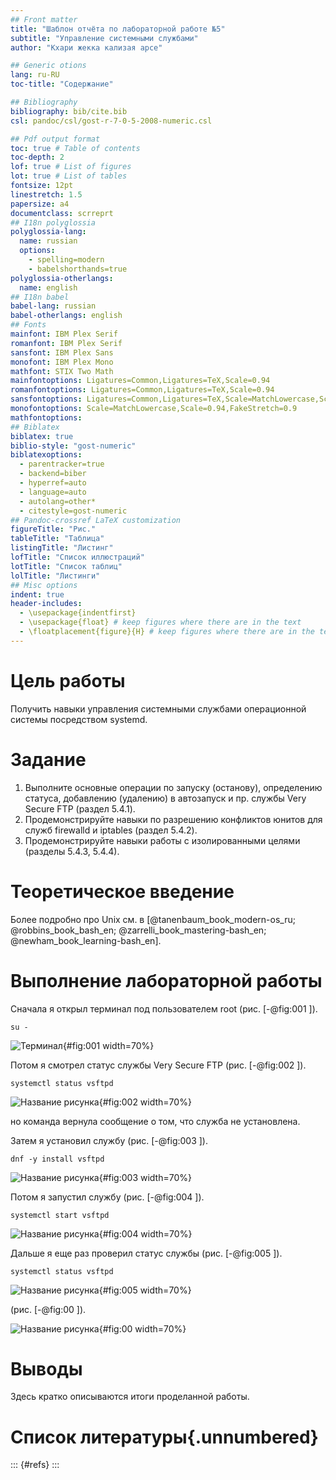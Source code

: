 ```yaml
---
## Front matter
title: "Шаблон отчёта по лабораторной работе №5"
subtitle: "Управление системными службами"
author: "Кхари жекка кализая арсе"

## Generic otions
lang: ru-RU
toc-title: "Содержание"

## Bibliography
bibliography: bib/cite.bib
csl: pandoc/csl/gost-r-7-0-5-2008-numeric.csl

## Pdf output format
toc: true # Table of contents
toc-depth: 2
lof: true # List of figures
lot: true # List of tables
fontsize: 12pt
linestretch: 1.5
papersize: a4
documentclass: scrreprt
## I18n polyglossia
polyglossia-lang:
  name: russian
  options:
	- spelling=modern
	- babelshorthands=true
polyglossia-otherlangs:
  name: english
## I18n babel
babel-lang: russian
babel-otherlangs: english
## Fonts
mainfont: IBM Plex Serif
romanfont: IBM Plex Serif
sansfont: IBM Plex Sans
monofont: IBM Plex Mono
mathfont: STIX Two Math
mainfontoptions: Ligatures=Common,Ligatures=TeX,Scale=0.94
romanfontoptions: Ligatures=Common,Ligatures=TeX,Scale=0.94
sansfontoptions: Ligatures=Common,Ligatures=TeX,Scale=MatchLowercase,Scale=0.94
monofontoptions: Scale=MatchLowercase,Scale=0.94,FakeStretch=0.9
mathfontoptions:
## Biblatex
biblatex: true
biblio-style: "gost-numeric"
biblatexoptions:
  - parentracker=true
  - backend=biber
  - hyperref=auto
  - language=auto
  - autolang=other*
  - citestyle=gost-numeric
## Pandoc-crossref LaTeX customization
figureTitle: "Рис."
tableTitle: "Таблица"
listingTitle: "Листинг"
lofTitle: "Список иллюстраций"
lotTitle: "Список таблиц"
lolTitle: "Листинги"
## Misc options
indent: true
header-includes:
  - \usepackage{indentfirst}
  - \usepackage{float} # keep figures where there are in the text
  - \floatplacement{figure}{H} # keep figures where there are in the text
---
```


# Цель работы

Получить навыки управления системными службами операционной системы посредством systemd.

# Задание

1. Выполните основные операции по запуску (останову), определению статуса, добавлению (удалению) в автозапуск и пр. службы Very Secure FTP (раздел 5.4.1).
2. Продемонстрируйте навыки по разрешению конфликтов юнитов для служб
firewalld и iptables (раздел 5.4.2).
3. Продемонстрируйте навыки работы с изолированными целями (разделы 5.4.3, 5.4.4).

# Теоретическое введение

Более подробно про Unix см. в [@tanenbaum_book_modern-os_ru; @robbins_book_bash_en; @zarrelli_book_mastering-bash_en; @newham_book_learning-bash_en].

# Выполнение лабораторной работы

Сначала я открыл терминал под пользователем root (рис. [-@fig:001    ]).


	su -

![Терминал](image/1.png){#fig:001		 width=70%}


Потом я смотрел статус службы Very Secure FTP (рис. [-@fig:002    ]).

	systemctl status vsftpd

![Название рисунка](image/2.png){#fig:002		width=70%}

но команда вернула сообщение о том, что служба не установлена.


Затем я установил службу  (рис. [-@fig:003    ]).

	dnf -y install vsftpd

![Название рисунка](image/3.png){#fig:003 		width=70%}


Потом я запустил службу (рис. [-@fig:004    ]).

	systemctl start vsftpd

![Название рисунка](image/4.png){#fig:004 		width=70%}


Дальше я еще раз проверил статус службы (рис. [-@fig:005    ]).

	systemctl status vsftpd

![Название рисунка](image/5.png){#fig:005 		width=70%}





(рис. [-@fig:00    ]).


![Название рисунка](image/placeimg_800_600_tech.png){#fig:00 		width=70%}

# Выводы

Здесь кратко описываются итоги проделанной работы.

# Список литературы{.unnumbered}

::: {#refs}
:::
